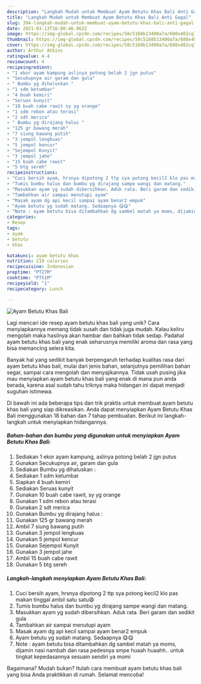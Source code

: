 ```yaml
---
description: "Langkah Mudah untuk Membuat Ayam Betutu Khas Bali Anti Gagal"
title: "Langkah Mudah untuk Membuat Ayam Betutu Khas Bali Anti Gagal"
slug: 394-langkah-mudah-untuk-membuat-ayam-betutu-khas-bali-anti-gagal
date: 2021-03-13T16:08:46.062Z
image: https://img-global.cpcdn.com/recipes/58c5168b13400a7a/680x482cq70/ayam-betutu-khas-bali-foto-resep-utama.jpg
thumbnail: https://img-global.cpcdn.com/recipes/58c5168b13400a7a/680x482cq70/ayam-betutu-khas-bali-foto-resep-utama.jpg
cover: https://img-global.cpcdn.com/recipes/58c5168b13400a7a/680x482cq70/ayam-betutu-khas-bali-foto-resep-utama.jpg
author: Arthur Atkins
ratingvalue: 4.4
reviewcount: 4
recipeingredient:
- "1 ekor ayam kampung aslinya potong belah 2 jgn putus"
- "Secukupnya air garam dan gula"
- " Bumbu yg dihaluskan "
- "1 sdm ketumbar"
- "4 buah kemiri"
- "Seruas kunyit"
- "10 buah cabe rawit sy yg orange"
- "1 sdm rebon atau terasi"
- "2 sdt merica"
- " Bumbu yg dirajang halus "
- "125 gr bawang merah"
- "7 siung bawang putih"
- "3 jempol lengkuas"
- "5 jempol kencur"
- "Sejempol Kunyit"
- "3 jempol jahe"
- "15 buah cabe rawit"
- "5 btg sereh"
recipeinstructions:
- "Cuci bersih ayam, hrsnya dipotong 2 ttp sya potong kecil2 klo pas makan tinggal ambil satu satu😄"
- "Tumis bumbu halus dan bumbu yg dirajang sampe wangi dan matang."
- "Masukkan ayam yg sudah dibersihkan. Aduk rata. Beri garam dan sedikit gula"
- "Tambahkan air sampai menutupi ayam"
- "Masak ayam dg api kecil sampai ayam benar2 empuk"
- "Ayam betutu yg sudah matang. Sedaapnya 😋😋"
- "Note : ayam betutu bisa ditambahkan dg sambel matah ya moms, dijamin nasi nambah dan rasa pedesnya smpe huaah huaahh.. untuk tingkat kepedasannya sesuain sendiri ya momi"
categories:
- Resep
tags:
- ayam
- betutu
- khas

katakunci: ayam betutu khas 
nutrition: 219 calories
recipecuisine: Indonesian
preptime: "PT27M"
cooktime: "PT51M"
recipeyield: "1"
recipecategory: Lunch

---
```



![Ayam Betutu Khas Bali](https://img-global.cpcdn.com/recipes/58c5168b13400a7a/680x482cq70/ayam-betutu-khas-bali-foto-resep-utama.jpg)

Lagi mencari ide resep ayam betutu khas bali yang unik? Cara menyiapkannya memang tidak susah dan tidak juga mudah. Kalau keliru mengolah maka hasilnya akan hambar dan bahkan tidak sedap. Padahal ayam betutu khas bali yang enak seharusnya memiliki aroma dan rasa yang bisa memancing selera kita.

Banyak hal yang sedikit banyak berpengaruh terhadap kualitas rasa dari ayam betutu khas bali, mulai dari jenis bahan, selanjutnya pemilihan bahan segar, sampai cara mengolah dan menyajikannya. Tidak usah pusing jika mau menyiapkan ayam betutu khas bali yang enak di mana pun anda berada, karena asal sudah tahu triknya maka hidangan ini dapat menjadi suguhan istimewa.




Di bawah ini ada beberapa tips dan trik praktis untuk membuat ayam betutu khas bali yang siap dikreasikan. Anda dapat menyiapkan Ayam Betutu Khas Bali menggunakan 18 bahan dan 7 tahap pembuatan. Berikut ini langkah-langkah untuk menyiapkan hidangannya.

<!--inarticleads1-->

##### Bahan-bahan dan bumbu yang digunakan untuk menyiapkan Ayam Betutu Khas Bali:

1. Sediakan 1 ekor ayam kampung, aslinya potong belah 2 jgn putus
1. Gunakan Secukupnya air, garam dan gula
1. Sediakan  Bumbu yg dihaluskan :
1. Sediakan 1 sdm ketumbar
1. Siapkan 4 buah kemiri
1. Sediakan Seruas kunyit
1. Gunakan 10 buah cabe rawit, sy yg orange
1. Gunakan 1 sdm rebon atau terasi
1. Gunakan 2 sdt merica
1. Gunakan  Bumbu yg dirajang halus :
1. Gunakan 125 gr bawang merah
1. Ambil 7 siung bawang putih
1. Gunakan 3 jempol lengkuas
1. Gunakan 5 jempol kencur
1. Gunakan Sejempol Kunyit
1. Gunakan 3 jempol jahe
1. Ambil 15 buah cabe rawit
1. Gunakan 5 btg sereh




<!--inarticleads2-->

##### Langkah-langkah menyiapkan Ayam Betutu Khas Bali:

1. Cuci bersih ayam, hrsnya dipotong 2 ttp sya potong kecil2 klo pas makan tinggal ambil satu satu😄
1. Tumis bumbu halus dan bumbu yg dirajang sampe wangi dan matang.
1. Masukkan ayam yg sudah dibersihkan. Aduk rata. Beri garam dan sedikit gula
1. Tambahkan air sampai menutupi ayam
1. Masak ayam dg api kecil sampai ayam benar2 empuk
1. Ayam betutu yg sudah matang. Sedaapnya 😋😋
1. Note : ayam betutu bisa ditambahkan dg sambel matah ya moms, dijamin nasi nambah dan rasa pedesnya smpe huaah huaahh.. untuk tingkat kepedasannya sesuain sendiri ya momi




Bagaimana? Mudah bukan? Itulah cara membuat ayam betutu khas bali yang bisa Anda praktikkan di rumah. Selamat mencoba!
